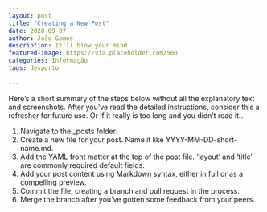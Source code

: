 ```yaml
---
layout: post
title: "Creating a New Post"
date: 2020-09-07
author: João Gomes
description: It'll blow your mind.
featured-image: https://via.placeholder.com/500
categories: Informação
tags: desporto
 
---
```




Here’s a short summary of the steps below without all the explanatory text and screenshots. After you’ve read the detailed instructions, consider this a refresher for future use. Or if it really is too long and you didn’t read it…

1. Navigate to the _posts folder.
2. Create a new file for your post. Name it like YYYY-MM-DD-short-name.md.
3. Add the YAML front matter at the top of the post file. ‘layout’ and ‘title’ are commonly required default fields.
4. Add your post content using Markdown syntax, either in full or as a compelling preview.
5. Commit the file, creating a branch and pull request in the process.
6. Merge the branch after you’ve gotten some feedback from your peers.
